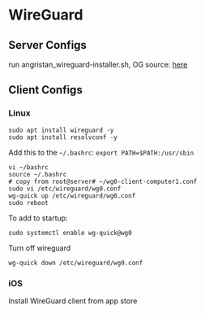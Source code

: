 # WireGuard

## Server Configs

run angristan_wireguard-installer.sh, OG source: [here](https://github.com/angristan/wireguard-install/blob/master/wireguard-install.sh)

## Client Configs

### Linux
```
sudo apt install wireguard -y
sudo apt install resolvconf -y
```
Add this to the `~/.bashrc`: `export PATH=$PATH:/usr/sbin`
```
vi ~/bashrc
source ~/.bashrc
# copy from root@server# ~/wg0-client-computer1.conf
sudo vi /etc/wireguard/wg0.conf
wg-quick up /etc/wireguard/wg0.conf
sudo reboot
```

To add to startup: 
```
sudo systemctl enable wg-quick@wg0
```

Turn off wireguard
```
wg-quick down /etc/wireguard/wg0.conf
```
### iOS

Install WireGuard client from app store
